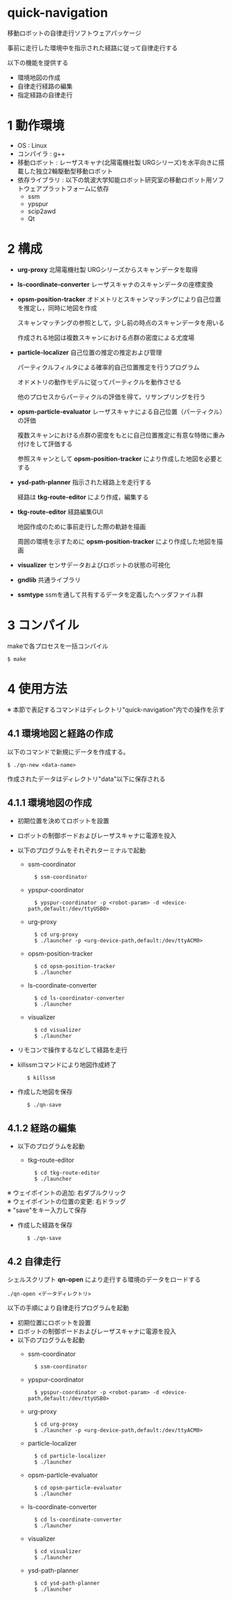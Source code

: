 quick-navigation
==========

移動ロボットの自律走行ソフトウェアパッケージ

事前に走行した環境中を指示された経路に従って自律走行する

以下の機能を提供する

* 環境地図の作成
* 自律走行経路の編集
* 指定経路の自律走行


# 1 動作環境

* OS : Linux
* コンパイラ : g++
* 移動ロボット : レーザスキャナ(北陽電機社製 URGシリーズ)を水平向きに搭載した独立2輪駆動型移動ロボット
* 依存ライブラリ : 以下の筑波大学知能ロボット研究室の移動ロボット用ソフトウェアプラットフォームに依存
    * ssm
    * ypspur
    * scip2awd
    * Qt

# 2 構成

* **urg-proxy** 北陽電機社製 URGシリーズからスキャンデータを取得

* **ls-coordinate-converter** レーザスキャナのスキャンデータの座標変換

* **opsm-position-tracker** オドメトリとスキャンマッチングにより自己位置を推定し，同時に地図を作成

    スキャンマッチングの参照として，少し前の時点のスキャンデータを用いる
    
    作成される地図は複数スキャンにおける点群の密度による尤度場

* **particle-localizer** 自己位置の推定の推定および管理

    パーティクルフィルタによる確率的自己位置推定を行うプログラム
    
    オドメトリの動作モデルに従ってパーティクルを動作させる
    
    他のプロセスからパーティクルの評価を得て，リサンプリングを行う
  
* **opsm-particle-evaluator** レーザスキャナによる自己位置（パーティクル）の評価

    複数スキャンにおける点群の密度をもとに自己位置推定に有意な特徴に重み付けをして評価する

    参照スキャンとして **opsm-position-tracker** により作成した地図を必要とする

* **ysd-path-planner** 指示された経路上を走行する

    経路は **tkg-route-editor** により作成，編集する

* **tkg-route-editor** 経路編集GUI

    地図作成のために事前走行した際の軌跡を描画
    
    周囲の環境を示すために **opsm-position-tracker** により作成した地図を描画

* **visualizer** センサデータおよびロボットの状態の可視化

* **gndlib** 共通ライブラリ

* **ssmtype** ssmを通して共有するデータを定義したヘッダファイル群


# 3 コンパイル
makeで各プロセスを一括コンパイル

    $ make

# 4 使用方法
※ 本節で表記するコマンドはディレクトリ"quick-navigation"内での操作を示す

## 4.1 環境地図と経路の作成
以下のコマンドで新規にデータを作成する。

    $ ./qn-new <data-name>

作成されたデータはディレクトリ"data"以下に保存される

## 4.1.1 環境地図の作成

- 初期位置を決めてロボットを設置
- ロボットの制御ボードおよびレーザスキャナに電源を投入
- 以下のプログラムをそれぞれターミナルで起動
    - ssm-coordinator

            $ ssm-coordinator

    - ypspur-coordinator

            $ ypspur-coordinator -p <robot-param> -d <device-path,default:/dev/ttyUSB0>

    - urg-proxy

            $ cd urg-proxy
            $ ./launcher -p <urg-device-path,default:/dev/ttyACM0>

    - opsm-position-tracker

            $ cd opsm-position-tracker
            $ ./launcher

    - ls-coordinate-converter

            $ cd ls-coordinator-converter
            $ ./launcher

    - visualizer

            $ cd visualizer
            $ ./launcher

- リモコンで操作するなどして経路を走行
- killssmコマンドにより地図作成終了

         $ killssm

- 作成した地図を保存

         $ ./qn-save


## 4.1.2 経路の編集

- 以下のプログラムを起動
    - tkg-route-editor

            $ cd tkg-route-editor
            $ ./launcher

※ ウェイポイントの追加: 右ダブルクリック  
※ ウェイポイントの位置の変更: 右ドラッグ  
※  "save"をキー入力して保存  

- 作成した経路を保存

         $ ./qn-save


## 4.2 自律走行
シェルスクリプト **qn-open** により走行する環境のデータをロードする

    ./qn-open <データディレクトリ>


以下の手順により自律走行プログラムを起動
- 初期位置にロボットを設置
- ロボットの制御ボードおよびレーザスキャナに電源を投入
- 以下のプログラムを起動
    - ssm-coordinator

            $ ssm-coordinator

    - ypspur-coordinator

            $ ypspur-coordinator -p <robot-param> -d <device-path,default:/dev/ttyUSB0>

    - urg-proxy

            $ cd urg-proxy
            $ ./launcher -p <urg-device-path,default:/dev/ttyACM0>

    - particle-localizer

            $ cd particle-localizer
            $ ./launcher

    - opsm-particle-evaluator

            $ cd opsm-particle-evaluator
            $ ./launcher

    - ls-coordinate-converter

            $ cd ls-coordinate-converter
            $ ./launcher

    - visualizer

            $ cd visualizer
            $ ./launcher

    - ysd-path-planner

            $ cd ysd-path-planner
            $ ./launcher

